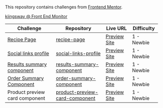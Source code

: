 This repository contains challenges from [Frontend Mentor](https://www.frontendmentor.io/challenges).

[kiingsway @ Front End Monitor](https://www.frontendmentor.io/profile/kiingsway)

Challenge | Repository | Live URL | Difficulty
--- | --- | --- | --- |
[Recipe Page](https://www.frontendmentor.io/solutions/responsive-recipe-page-using-css-flexbox-and-custom-fonts-MiADPx2_5D) | [recipe-page](https://github.com/kiingsway/front-end-mentor/tree/main/recipe-page) | [Preview Site](https://html-preview.github.io/?url=https://github.com/kiingsway/front-end-mentor/blob/main/recipe-page/index.html) | 1 - Newbie |
[Social links profile](https://www.frontendmentor.io/solutions/modern-social-profile-card-design-using-html-and-css-Aj9EBnzW91) | [social-links-profile](https://github.com/kiingsway/front-end-mentor/tree/main/social-links-profile) | [Preview Site](https://html-preview.github.io/?url=https://github.com/kiingsway/front-end-mentor/blob/main/social-links-profile/index.html) | 1 - Newbie
[Results summary component](https://www.frontendmentor.io/solutions/results-summary-component-using-css-variables-and-responsive-flexbox-dnJezbeKXh ) | [results-summary-component](https://github.com/kiingsway/front-end-mentor/tree/main/results-summary-component) | [Preview Site](https://html-preview.github.io/?url=https://github.com/kiingsway/front-end-mentor/blob/main/results-summary-component/index.html) | 1 - Newbie
[Order Summary Component](https://www.frontendmentor.io/solutions/checkout-page-using-html-and-css-WkK_BC1hDV) | [order-summary-component](https://github.com/kiingsway/front-end-mentor/tree/main/order-summary-component) | [Preview Site](https://html-preview.github.io/?url=https://github.com/kiingsway/front-end-mentor/blob/main/order-summary-component/index.html) | 1 - Newbie
Product preview card component | [product-preview-card-component](https://github.com/kiingsway/front-end-mentor/tree/main/product-preview-card-component) | [Preview Site](https://html-preview.github.io/?url=https://github.com/kiingsway/front-end-mentor/blob/main/product-preview-card-component/index.html) | 1 - Newbie